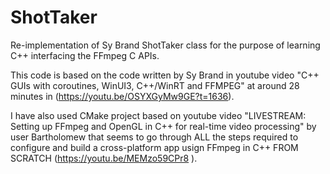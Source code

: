 # ShotTaker
Re-implementation of Sy Brand ShotTaker class for the purpose of learning C++ interfacing the FFmpeg C APIs.

This code is based on the code written by Sy Brand in youtube video "C++ GUIs with coroutines, WinUI3, C++/WinRT and FFMPEG" at around 28 minutes in (https://youtu.be/OSYXGyMw9GE?t=1636).

I have also used CMake project based on  youtube video "LIVESTREAM: Setting up FFmpeg and OpenGL in C++ for real-time video processing" by user Bartholomew that seems to go through ALL the steps required to configure and build a cross-platform app usign FFmpeg in C++ FROM SCRATCH (https://youtu.be/MEMzo59CPr8 ).


